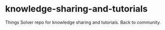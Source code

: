 # knowledge-sharing-and-tutorials
Things Solver repo for knowledge sharing and tutorials. Back to community. 
